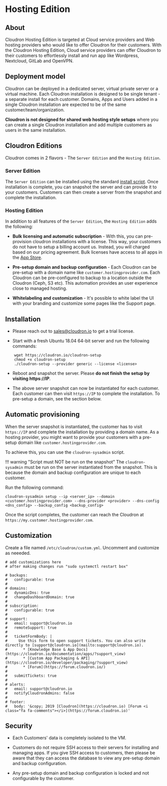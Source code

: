 # Hosting Edition

## About

Cloudron Hosting Edition is targeted at Cloud service providers and Web hosting
providers who would like to offer Cloudron for their customers. With the
Cloudron Hosting Edition, Cloud service providers can offer Cloudron to their
customers to effortlessly install and run app like Wordpress, Nextcloud, GitLab and OpenVPN.

## Deployment model

Cloudron can be deployed in a dedicated server, virtual private server or a virtual
machine. Each Cloudron installation is designed to be single tenant - a separate install
for each customer. Domains, Apps and Users added in a single Cloudron installation 
are expected to be of the same customer/team/organization.

**Cloudron is not designed for shared web hosting style setups** where you can create
a single Cloudron installation and add multiple customers as users in the same installation.

## Cloudron Editions

Cloudron comes in 2 flavors - The `Server Edition` and the `Hosting Edition`.

### Server Edition

The `Server Edition` can be installed using the standard [install script](/get.html).
Once installation is complete, you can snapshot the server and can provide it to your customers.
Customers can then create a server from the snapshot and complete the installation.

### Hosting Edition 

In addition to all features of the `Server Edition`, the `Hosting Edition` adds
the following:

* **Bulk licensing and automatic subscription** - With this, you can pre-provision cloudron installations with a license. This
  way, your customers do not have to setup a billing account us. Instead, you will charged based on our pricing agreement.
  Bulk licenses have access to all apps in the [App Store](/appstore.html).

* **Pre-setup domain and backup configuration** - Each Cloudron can be pre-setup with a domain name like `customer.hostingprovider.com`.
  Each Cloudron can be pre-configured to backup to a location outside the Cloudron (Ceph, S3 etc).
  This automation provides an user experience close to managed hosting.

* **Whitelabeling and customization** - It's possible to white label the UI with your branding and customize some pages like
  the Support page.

## Installation

* Please reach out to [sales@cloudron.io](mailto:sales@cloudron.io) to get a trial license.

* Start with a fresh Ubuntu 18.04 64-bit server and run the following commands:

```
    wget https://cloudron.io/cloudron-setup
    chmod +x cloudron-setup
    ./cloudron-setup --provider generic --license <license>
```

* Reboot and snapshot the server. Please **do not finish the setup by visiting https://IP**.

* The above server snapshot can now be instantiated for each customer. Each customer can then visit `https://IP`
  to complete the installation. To pre-setup a domain, see the section below.

## Automatic provisioning

When the server snapshot is instantiated, the customer has to visit `https://IP` and complete the installation
by providing a domain name. As a hosting provider, you might want to provide your customers with a pre-setup domain
like `customer.hostingprovider.com`.

To achieve this, you can use the `cloudron-sysadmin` script.

!!! warning "Script must NOT be run on the snapshot"
    The `cloudron-sysadmin` must be run on the server instantiated from the snapshot. This is because the
    domain and backup configuration are unique to each customer.

Run the following command:

```
cloudron-sysadmin setup --ip <server_ip> --domain <customer.hostingprovider.com> --dns-provider <provider> --dns-config <dns_config> --backup_config <backup_config>
```

Once the script completes, the customer can reach the Cloudron at `https://my.customer.hostingprovider.com`.

## Customization

Create a file named `/etc/cloudron/custom.yml`. Uncomment and customize as neeeded.

```
# add customizations here
# after making changes run "sudo systemctl restart box"

# backups:
#   configurable: true
#
# domains:
#   dynamicDns: true
#   changeDashboardDomain: true
#
# subscription:
#   configurable: true
#
# support:
#   email: support@cloudron.io
#   remoteSupport: true
#
#   ticketFormBody: |
#     Use this form to open support tickets. You can also write directly to [support@cloudron.io](mailto:support@cloudron.io).
#       * [Knowledge Base & App Docs](https://cloudron.io/documentation/apps/?support_view)
#       * [Custom App Packaging & API](https://cloudron.io/developer/packaging/?support_view)
#       * [Forum](https://forum.cloudron.io/)
#
#   submitTickets: true
#
# alerts:
#   email: support@cloudron.io
#   notifyCloudronAdmins: false
#
# footer:
#   body: '&copy; 2019 [Cloudron](https://cloudron.io) [Forum <i class="fa fa-comments"></i>](https://forum.cloudron.io)'

```

## Security

* Each Customers' data is completely isolated to the VM.

* Customers do not require SSH access to their servers for installing and managing apps. If you give SSH access to customers,
  then please be aware that they can access the database to view any pre-setup domain and backup configuration.

* Any pre-setup domain and backup configuration is locked and not configurable by the customer.

